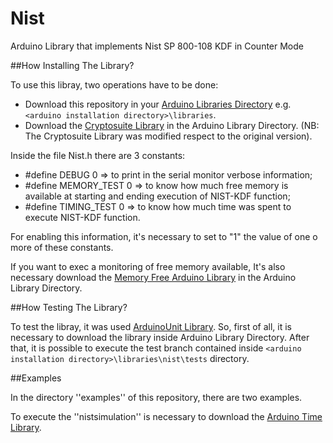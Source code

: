 Nist
====

Arduino Library that implements Nist SP 800-108 KDF in Counter Mode

##How Installing The Library?

To use this libray, two operations have to be done:
* Download this repository in your [Arduino Libraries Directory](http://arduino.cc/en/Guide/Libraries) e.g. `<arduino installation directory>\libraries`.
* Download the [Cryptosuite Library](https://github.com/dventura3/Cryptosuite) in the Arduino Library Directory. (NB: The Cryptosuite Library was modified respect to the original version).

Inside the file Nist.h there are 3 constants:
* #define DEBUG 0 => to print in the serial monitor verbose information;
* #define MEMORY_TEST 0 => to know how much free memory is available at starting and ending execution of NIST-KDF function;
* #define TIMING_TEST 0 => to know how much time was spent to execute NIST-KDF function.

For enabling this information, it's necessary to set to "1" the value of one o more of these constants.

If you want to exec a monitoring of free memory available, It's also necessary download the [Memory Free Arduino Library](http://playground.arduino.cc/Code/AvailableMemory) in the Arduino Library Directory.

##How Testing The Library?

To test the libray, it was used [ArduinoUnit Library](https://github.com/mmurdoch/arduinounit).
So, first of all, it is necessary to download the library inside Arduino Library Directory.
After that, it is possible to execute the test branch contained inside `<arduino installation directory>\libraries\nist\tests` directory.

##Examples

In the directory ''examples'' of this repository, there are two examples.

To execute the ''nistsimulation'' is necessary to download the [Arduino Time Library](http://playground.arduino.cc/Code/Time).
